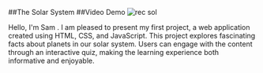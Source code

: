 ##The Solar System
##Video Demo
![rec sol](https://github.com/Samjaden/Solar-System-Project-01/assets/113407494/dc5c66f1-d99c-44dc-907a-a08ddca27063)


Hello, I'm Sam . I am pleased to present my first project, a web application created using HTML, CSS, and JavaScript. This project explores fascinating facts about planets in our solar system. Users can engage with the content through an interactive quiz, making the learning experience both informative and enjoyable.

